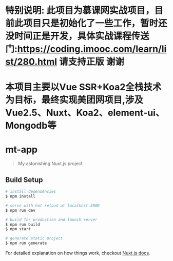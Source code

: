 # 特别说明: 此项目为慕课网实战项目，目前此项目只是初始化了一些工作，暂时还没时间正是开发，具体实战课程传送门:https://coding.imooc.com/learn/list/280.html 请支持正版 谢谢
# 本项目主要以Vue SSR+Koa2全栈技术为目标，最终实现美团网项目,涉及Vue2.5、Nuxt、Koa2、element-ui、Mongodb等
# mt-app

> My astonishing Nuxt.js project

## Build Setup

``` bash
# install dependencies
$ npm install

# serve with hot reload at localhost:3000
$ npm run dev

# build for production and launch server
$ npm run build
$ npm start

# generate static project
$ npm run generate
```

For detailed explanation on how things work, checkout [Nuxt.js docs](https://nuxtjs.org).
